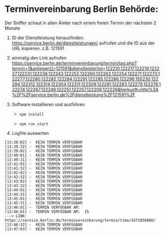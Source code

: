 # Terminvereinbarung Berlin Behörde:


Der Sniffer schaut in allen Ämter nach einem freien Termin der nächsten 2 Monate

1. ID der Dienstleistung herausfinden: https://service.berlin.de/dienstleistungen/ aufrufen und die ID aus der URL kopieren. z.B. 121591
2. einmalig den Link aufrufen
https://service.berlin.de/terminvereinbarung/termin/tag.php?termin=1&anliegen[]=121591&dienstleisterlist=122210,122217,122219,122227,122231,122238,122243,122252,122260,122262,122254,122271,122273,122277,122280,122282,122284,122291,122285,122286,122296,150230,122294,122312,122314,122304,122311,122309,122281,122283,122279,122276,122274,122267,122246,122251,122257,122208,122226&herkunft=http%3A%2F%2Fservice.berlin.de%2Fdienstleistung%2F121591%2F

2. Software installieren und ausführen

    * ````npm install````

    * ````npm run start````

3. Logfile auswerten
   
```
[13:38:02] -  KEIN TERMIN VERFÜGBAR
[13:38:32] -  KEIN TERMIN VERFÜGBAR
[13:39:02] -  KEIN TERMIN VERFÜGBAR
[13:40:01] -  KEIN TERMIN VERFÜGBAR
[13:40:31] -  KEIN TERMIN VERFÜGBAR
[13:41:01] -  KEIN TERMIN VERFÜGBAR
[13:41:32] -  KEIN TERMIN VERFÜGBAR
[13:42:02] -  KEIN TERMIN VERFÜGBAR
[13:42:32] -  KEIN TERMIN VERFÜGBAR
[13:43:02] -  KEIN TERMIN VERFÜGBAR
[13:43:32] -  KEIN TERMIN VERFÜGBAR
[13:44:01] -  KEIN TERMIN VERFÜGBAR
[13:44:31] -  KEIN TERMIN VERFÜGBAR
[13:45:01] -  KEIN TERMIN VERFÜGBAR
[13:45:31] -  KEIN TERMIN VERFÜGBAR
[13:46:01] -  TERMIN VERFÜGBAR AM:
[13:46:01] -  TERMIN VERFÜGBAR AM:  15
---> LINK:  https://service.berlin.de/terminvereinbarung/termin/time/1671058800/
[13:46:32] -  KEIN TERMIN VERFÜGBAR
[13:47:03] -  KEIN TERMIN VERFÜGBAR

```

